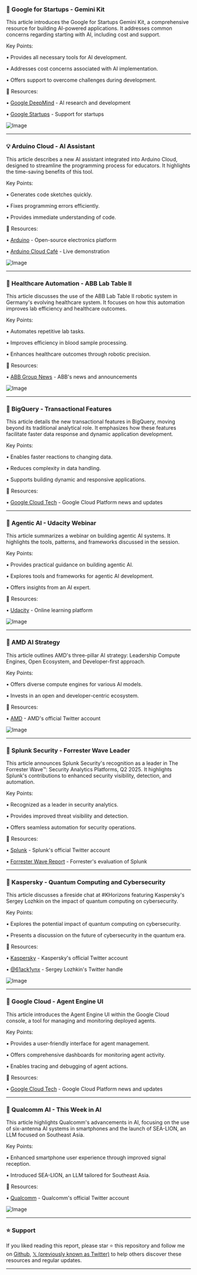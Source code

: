 ### 🚀 Google for Startups - Gemini Kit

This article introduces the Google for Startups Gemini Kit, a comprehensive resource for building AI-powered applications.  It addresses common concerns regarding starting with AI, including cost and support.

Key Points:

• Provides all necessary tools for AI development.


• Addresses cost concerns associated with AI implementation.


• Offers support to overcome challenges during development.


🔗 Resources:

• [Google DeepMind](https://x.com/GoogleDeepMind) - AI research and development


• [Google Startups](https://x.com/GoogleStartups) - Support for startups


![Image](https://pbs.twimg.com/amplify_video_thumb/1938242056255598592/img/Wv6yAsEJ-hDTwgPg.jpg)


---

### 💡 Arduino Cloud - AI Assistant

This article describes a new AI assistant integrated into Arduino Cloud, designed to streamline the programming process for educators.  It highlights the time-saving benefits of this tool.

Key Points:

• Generates code sketches quickly.


• Fixes programming errors efficiently.


• Provides immediate understanding of code.


🔗 Resources:

• [Arduino](https://x.com/arduino) - Open-source electronics platform


• [Arduino Cloud Café](http://streamyard.com/watch/pgPSRhMBszPr…) - Live demonstration


![Image](https://pbs.twimg.com/media/GusNHPzXgAAE4AS?format=jpg&name=small)


---

### 🤖 Healthcare Automation - ABB Lab Table II

This article discusses the use of the ABB Lab Table II robotic system in Germany's evolving healthcare system. It focuses on how this automation improves lab efficiency and healthcare outcomes.

Key Points:

• Automates repetitive lab tasks.


• Improves efficiency in blood sample processing.


• Enhances healthcare outcomes through robotic precision.


🔗 Resources:

• [ABB Group News](https://x.com/ABBgroupnews) - ABB's news and announcements


![Image](https://pbs.twimg.com/media/GusHZfiW8AA3P26.jpg)


---

### 🤖 BigQuery - Transactional Features

This article details the new transactional features in BigQuery, moving beyond its traditional analytical role. It emphasizes how these features facilitate faster data response and dynamic application development.

Key Points:

• Enables faster reactions to changing data.


• Reduces complexity in data handling.


• Supports building dynamic and responsive applications.


🔗 Resources:

• [Google Cloud Tech](https://x.com/GoogleCloudTech) - Google Cloud Platform news and updates


---

### 🤖 Agentic AI - Udacity Webinar

This article summarizes a webinar on building agentic AI systems. It highlights the tools, patterns, and frameworks discussed in the session.

Key Points:

• Provides practical guidance on building agentic AI.


• Explores tools and frameworks for agentic AI development.


• Offers insights from an AI expert.


🔗 Resources:

• [Udacity](https://x.com/udacity) - Online learning platform


![Image](https://pbs.twimg.com/media/GuoPO3fWEAAduyV?format=jpg&name=small)


---

### 🤖 AMD AI Strategy

This article outlines AMD's three-pillar AI strategy: Leadership Compute Engines, Open Ecosystem, and Developer-first approach.

Key Points:

• Offers diverse compute engines for various AI models.


• Invests in an open and developer-centric ecosystem.



🔗 Resources:

• [AMD](https://x.com/AMD) - AMD's official Twitter account


![Image](https://pbs.twimg.com/media/Gui7oUOXwAADuKL?format=jpg&name=small)


---

### 🤖 Splunk Security - Forrester Wave Leader

This article announces Splunk Security's recognition as a leader in The Forrester Wave™: Security Analytics Platforms, Q2 2025.  It highlights Splunk's contributions to enhanced security visibility, detection, and automation.

Key Points:

• Recognized as a leader in security analytics.


• Provides improved threat visibility and detection.


• Offers seamless automation for security operations.


🔗 Resources:

• [Splunk](https://x.com/splunk) - Splunk's official Twitter account


• [Forrester Wave Report](https://www.splunk.com/en_us/blog/security/splunk-named-a-leader-in-the-forrester-wave-security-analytics-platforms-q2-2025.html?utm_source=twitter&utm_medium=social-media) -  Forrester's evaluation of Splunk


---

### 🤖 Kaspersky - Quantum Computing and Cybersecurity

This article discusses a fireside chat at #KHorizons featuring Kaspersky's Sergey Lozhkin on the impact of quantum computing on cybersecurity.

Key Points:

• Explores the potential impact of quantum computing on cybersecurity.


• Presents a discussion on the future of cybersecurity in the quantum era.


🔗 Resources:

• [Kaspersky](https://x.com/kaspersky) - Kaspersky's official Twitter account


• [@61ack1ynx](https://x.com/61ack1ynx) - Sergey Lozhkin's Twitter handle


![Image](https://pbs.twimg.com/media/Gui7jzsXgAAfupR?format=jpg&name=small)


---

### 🚀 Google Cloud - Agent Engine UI

This article introduces the Agent Engine UI within the Google Cloud console, a tool for managing and monitoring deployed agents.

Key Points:

• Provides a user-friendly interface for agent management.


• Offers comprehensive dashboards for monitoring agent activity.


• Enables tracing and debugging of agent actions.



🔗 Resources:

• [Google Cloud Tech](https://x.com/GoogleCloudTech) - Google Cloud Platform news and updates


---

### 🤖 Qualcomm AI - This Week in AI

This article highlights Qualcomm's advancements in AI, focusing on the use of six-antenna AI systems in smartphones and the launch of SEA-LION, an LLM focused on Southeast Asia.

Key Points:

• Enhanced smartphone user experience through improved signal reception.


• Introduced SEA-LION, an LLM tailored for Southeast Asia.



🔗 Resources:

• [Qualcomm](https://x.com/Qualcomm) - Qualcomm's official Twitter account


![Image](https://pbs.twimg.com/media/Gue9kCbaoAE8AA2?format=jpg&name=small)


---

### ⭐️ Support

If you liked reading this report, please star ⭐️ this repository and follow me on [Github](https://github.com/Drix10), [𝕏 (previously known as Twitter)](https://x.com/DRIX_10_) to help others discover these resources and regular updates.

---